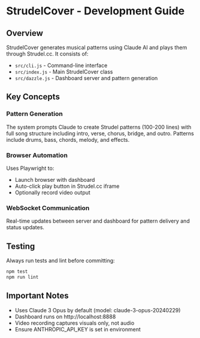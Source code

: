 # StrudelCover - Development Guide

## Overview

StrudelCover generates musical patterns using Claude AI and plays them through Strudel.cc. It consists of:

- `src/cli.js` - Command-line interface
- `src/index.js` - Main StrudelCover class
- `src/dazzle.js` - Dashboard server and pattern generation

## Key Concepts

### Pattern Generation
The system prompts Claude to create Strudel patterns (100-200 lines) with full song structure including intro, verse, chorus, bridge, and outro. Patterns include drums, bass, chords, melody, and effects.

### Browser Automation
Uses Playwright to:
- Launch browser with dashboard
- Auto-click play button in Strudel.cc iframe
- Optionally record video output

### WebSocket Communication
Real-time updates between server and dashboard for pattern delivery and status updates.

## Testing

Always run tests and lint before committing:
```bash
npm test
npm run lint
```

## Important Notes

- Uses Claude 3 Opus by default (model: claude-3-opus-20240229)
- Dashboard runs on http://localhost:8888
- Video recording captures visuals only, not audio
- Ensure ANTHROPIC_API_KEY is set in environment